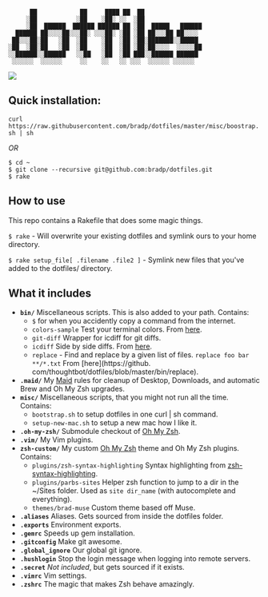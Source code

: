 ```
      ██            ██     ████ ██  ██
     ░██           ░██    ░██░ ░░  ░██
     ░██  ██████  ██████ ██████ ██ ░██  █████   ██████
  ██████ ██░░░░██░░░██░ ░░░██░ ░██ ░██ ██░░░██ ██░░░░
 ██░░░██░██   ░██  ░██    ░██  ░██ ░██░███████░░█████
░██  ░██░██   ░██  ░██    ░██  ░██ ░██░██░░░░  ░░░░░██
░░██████░░██████   ░░██   ░██  ░██ ███░░██████ ██████
 ░░░░░░  ░░░░░░     ░░    ░░   ░░ ░░░  ░░░░░░ ░░░░░░

```
![](http://gifsb.in/codes/floppy-discs.gif)

## Quick installation:

```curl https://raw.githubusercontent.com/bradp/dotfiles/master/misc/boostrap.sh | sh```

*OR*

```
$ cd ~
$ git clone --recursive git@github.com:bradp/dotfiles.git
$ rake
```

## How to use

This repo contains a Rakefile that does some magic things.

``` $ rake ``` - Will overwrite your existing dotfiles and symlink ours to your home directory.

``` $ rake setup_file[ .filename .file2 ] ``` - Symlink new files that you've added to the dotfiles/ directory.



## What it includes

* **`bin/`** Miscellaneous scripts. This is also added to your path. Contains:
 	* `$` for when you accidently copy a command from the internet.
 	* `colors-sample` Test your terminal colors. From [here](https://github.com/xero/dotfiles/blob/master/fun/code/fun/colorscheme).
 	* `git-diff` Wrapper for icdiff for git diffs.
 	* `icdiff` Side by side diffs. From [here](http://www.jefftk.com/icdiff).
 	* `replace` - Find and replace by a given list of files. `replace foo bar **/*.txt` From [here](https://github.
 	com/thoughtbot/dotfiles/blob/master/bin/replace).
* **`.maid/`**
 	My [Maid](https://github.com/benjaminoakes/maid) rules for cleanup of Desktop, Downloads, and automatic Brew and Oh My Zsh upgrades.
* **`misc/`** Miscellaneous scripts, that you might not run all the time. Contains:
 	* `bootstrap.sh` to setup dotfiles in one curl | sh command.
 	* `setup-new-mac.sh` to setup a new mac how I like it.
* **`.oh-my-zsh/`** Submodule checkout of [Oh My Zsh](https://github.com/robbyrussell/oh-my-zsh).
* **`.vim/`** My Vim plugins.
* **`zsh-custom/`** My custom [Oh My Zsh](https://github.com/robbyrussell/oh-my-zsh) theme and Oh My Zsh plugins. Contains:
 	* `plugins/zsh-syntax-highlighting` Syntax highlighting from [zsh-syntax-highlighting](https://github.com/zsh-users/zsh-syntax-highlighting).
 	* `plugins/parbs-sites` Helper zsh function to jump to a dir in the ~/Sites folder. Used as `site dir_name` (with autocomplete and everything).
 	* `themes/brad-muse` Custom theme based off Muse.
* **`.aliases`** Aliases. Gets sourced from inside the dotfiles folder.
* **`.exports`** Environment exports.
* **`.gemrc`** Speeds up gem installation.
* **`.gitconfig`** Make git awesome.
* **`.global_ignore`** Our global git ignore.
* **`.hushlogin`** Stop the login message when logging into remote servers.
* **`.secret`** *Not included*, but gets sourced if it exists.
* **`.vimrc`** Vim settings.
* **`.zshrc`** The magic that makes Zsh behave amazingly.
